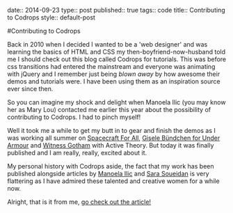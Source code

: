 date:: 2014-09-23
type:: post
published:: true
tags:: code
title:: Contributing to Codrops
style:: default-post

#Contributing to Codrops

Back in 2010 when I decided I wanted to be a 'web designer' and was learning the basics of HTML and CSS my then-boyfriend-now-husband told me I should check out this blog called Codrops for tutorials. This was before css transitions had entered the mainstream and everyone was animating with jQuery and I remember just being *blown away* by how awesome their demos and tutorials were. I have been using them as an inspiration source ever since then. 

So you can imagine my shock and delight when Manoela Ilic (you may know her as Mary Lou) contacted me earlier this year about the possibility of contributing to Codrops. I had to pinch myself!

Well it took me a while to get my butt in to gear and finish the demos as I was working all summer on [Spacecraft For All](http://spacecraftforall.com), [Gisele Bündchen for Under Armour](http://gisele.underarmour.com) and [Witness Gotham](http://witnessgotham.com) with Active Theory. But today it was finally published and I am really, really, excited about it.

My personal history with Codrops aside, the fact that my work has been published alongside articles by [Manoela Ilic](http://tympanus.net/codrops/author/crnacura/) and [Sara Soueidan](http://tympanus.net/codrops/author/sarasoueidan/) is very flattering as I have admired these talented and creative women for a while now.

Alright, that is it from me, [go check out the article!](http://tympanus.net/codrops/2014/09/23/animated-background-headers/)